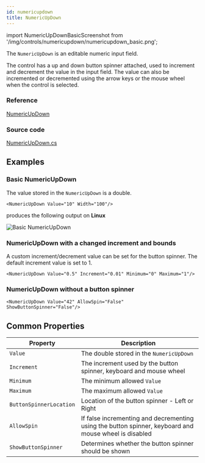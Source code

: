 ```yaml
---
id: numericupdown
title: NumericUpDown
---
```


import NumericUpDownBasicScreenshot from '/img/controls/numericupdown/numericupdown_basic.png';

The `NumericUpDown` is an editable numeric input field.

The control has a up and down button spinner attached, used to increment and decrement the value in the input field. The value can also be incremented or decremented using the arrow keys or the mouse wheel when the control is selected.

### Reference

[NumericUpDown](http://reference.avaloniaui.net/api/Avalonia.Controls/NumericUpDown/)

### Source code

[NumericUpDown.cs](https://github.com/AvaloniaUI/Avalonia/blob/master/src/Avalonia.Controls/NumericUpDown/NumericUpDown.cs)

## Examples

### Basic NumericUpDown

The value stored in the `NumericUpDown` is a double.

```markup
<NumericUpDown Value="10" Width="100"/>
```

produces the following output on **Linux**

<img className="center" src={NumericUpDownBasicScreenshot} alt="Basic NumericUpDown" />

### NumericUpDown with a changed increment and bounds

A custom increment/decrement value can be set for the button spinner. The default increment value is set to 1.

```markup
<NumericUpDown Value="0.5" Increment="0.01" Minimum="0" Maximum="1"/>
```

### NumericUpDown without a button spinner

```markup
<NumericUpDown Value="42" AllowSpin="False" ShowButtonSpinner="False"/>
```

## Common Properties

| Property                | Description                                                                                           |
| ----------------------- | ----------------------------------------------------------------------------------------------------- |
| `Value`                 | The double stored in the `NumericUpDown`                                                              |
| `Increment`             | The increment used by the button spinner, keyboard and mouse wheel                                    |
| `Minimum`               | The minimum allowed `Value`                                                                           |
| `Maximum`               | The maximum allowed `Value`                                                                           |
| `ButtonSpinnerLocation` | Location of the button spinner - Left or Right                                                        |
| `AllowSpin`             | If false incrementing and decrementing using the button spinner, keyboard and mouse wheel is disabled |
| `ShowButtonSpinner`     | Determines whether the button spinner should be shown                                                 |